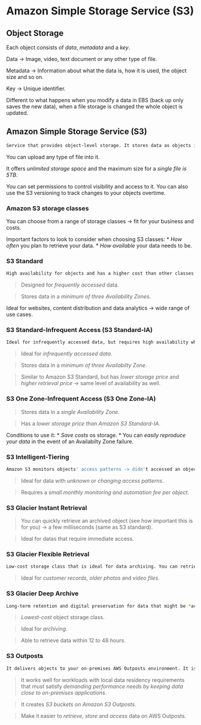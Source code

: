 # Amazon Simple Storage Service (S3)

## Object Storage

Each object consists of *data*, *metadata* and a *key*.

Data -> Image, video, text document or any other type of file.

Metadata -> Information about what the data is, how it is used, the object size and so on.

Key -> Unique identifier.

Different to what happens when you modify a data in EBS (back up only saves the new data), when a file storage is changed the whole object is updated.

## Amazon Simple Storage Service (S3)

```sh
Service that provides object-level storage. It stores data as objects in buckets.
```

You can upload any type of file into it.

It offers *unlimited storage space* and the maximum size for a *single file is 5TB*.

You can set permissions to control visibility and access to it. You can also use the S3 versioning to track changes to your objects overtime.

### Amazon S3 storage classes

You can choose from a range of storage classes -> fit for your business and costs.

Important factors to look to consider when choosing S3 classes:
    * *How often* you plan to retrieve your data.
    * *How available* your data needs to be.

### S3 Standard

```sh
High availability for objects and has a higher cost than other classes intended for infrequently accessed dataand archival store.
```

> Designed for *frequently accessed* data.

> Stores data in a *minimum of three Availability Zones*.

Ideal for websites, content distribution and data analytics -> wide range of use cases.

### S3 Standard-Infrequent Access (S3 Standard-IA)

```sh
Ideal for infrequently accessed data, but requires high availability when needed.
```

> Ideal for *infrequently accessed data*.

> Stores data in a *minimum of three Availabilty Zone*.

> Similar to Amazon S3 Standard, but has *lower storage price* and *higher retrieval price* -> same level of availability as well.

### S3 One Zone-Infrequent Access (S3 One Zone-IA)

> Stores data in a *single Availability Zone*.

> Has a *lower storage price than Amazon S3 Standard-IA*.

Conditions to use it:
    * *Save costs* os storage.
    * You can *easily reproduce your data* in the event of an Availabilty Zone failure.

### S3 Intelligent-Tiering

```sh
Amazon S3 monitors objects' access patterns -> didn't accessed an object in 30 consecutive days? It gets moved automatically to the infrequent access tier. But, if you access an object in the infrequent access tier, it gets automatically moved to the frequent access tier.
```

> Ideal for data with *unknown or changing access patterns*.

> Requires a *small monthly monitoring and automation fee per object*.

### S3 Glacier Instant Retrieval

> You can quickly retrieve an archived object (see how important this is for you) -> a few milliseconds (same as S3 standard).

> Ideal for datas that require immediate access.

### S3 Glacier Flexible Retrieval

```sh
Low-cost storage class that is ideal for data archiving. You can retrieve its data from 1 minute to 12 hours.
```

> Ideal for *customer records*, *older photos* and *video files*.

### S3 Glacier Deep Archive

```sh
Long-term retention and digital preservation for data that might be *accessed once or twice in a year*. All objects from this class are replicated and stored across at least three Availability Zones.
```

> *Lowest-cost* object storage class.

> Ideal for *archiving*.

> Able to retrieve data within 12 to 48 hours.

### S3 Outposts

```sh
It delivers objects to your on-premises AWS Outposts environment. It is designed to store data durably and redundantly across multiple devices and servers on your Outposts.
```

> It works well for workloads with local data residency requirements that must satisfy *demanding performance needs by keeping data close to on-premises applications*.

> It creates *S3 buckets on Amazon S3 Outposts*.

> Make it easier to *retrieve*, *store* and *access* data on AWS Outposts.
